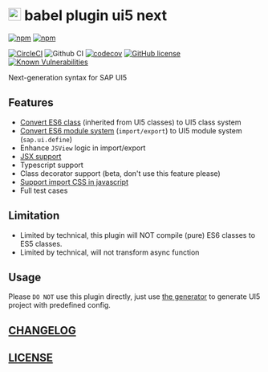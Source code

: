 # <img src="https://openui5.org/images/OpenUI5_new_big_side.png" height="25px" /> babel plugin ui5 next


[![npm](https://img.shields.io/npm/v/babel-plugin-ui5-next?label=babel-plugin-ui5-next)](https://www.npmjs.com/package/babel-plugin-ui5-next)
[![npm](https://img.shields.io/npm/v/babel-preset-ui5-next?label=babel-preset-ui5-next)](https://www.npmjs.com/package/babel-preset-ui5-next)


[![CircleCI](https://circleci.com/gh/ui5-next/babel-plugin-ui5-next.svg?style=shield)](https://circleci.com/gh/Soontao/babel-plugin-ui5-next)
![Github CI](https://github.com/ui5-next/babel-plugin-ui5-next/workflows/Github%20CI/badge.svg)
[![codecov](https://codecov.io/gh/ui5-next/babel-plugin-ui5-next/branch/master/graph/badge.svg)](https://codecov.io/gh/ui5-next/babel-plugin-ui5-next)
[![GitHub license](https://img.shields.io/github/license/Soontao/babel-plugin-ui5-next.svg)](https://github.com/Soontao/babel-plugin-ui5-next/blob/master/LICENSE)
[![Known Vulnerabilities](https://snyk.io/test/github/ui5-next/babel-plugin-ui5-next/badge.svg)](https://snyk.io/test/github/ui5-next/babel-plugin-ui5-next)

Next-generation syntax for SAP UI5

## Features

- [Convert ES6 class](test/fixtures/es6-class-to-ui5-class) (inherited from UI5 classes) to UI5 class system
- [Convert ES6 module system](test/fixtures/es6-to-ui5-module) (`import/export`) to UI5 module system (`sap.ui.define`)
- Enhance `JSView` logic in import/export
- [JSX support](test/fixtures/jsx-support)
- Typescript support
- Class decorator support (beta, don't use this feature please)
- [Support import CSS in javascript](test/fixtures/import-css)
- Full test cases

## Limitation

- Limited by technical, this plugin will NOT compile (pure) ES6 classes to ES5 classes.
- Limited by technical, will not transform async function

## Usage

Please `DO NOT` use this plugin directly, just use [the generator](https://github.com/Soontao/ui5g) to generate UI5 project with predefined config.

## [CHANGELOG](./CHANGELOG.md)

## [LICENSE](./LICENSE)
